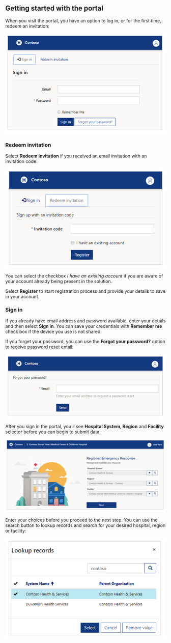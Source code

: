 ## Getting started with the portal

When you visit the portal, you have an option to log in, or for the first time, redeem an invitation:

![Getting started](..\media\portal-user-getting-started.png)

### Redeem invitation

Select **Redeem invitation** if you received an email invitation with an invitation code:

![Redeem invitation](..\media\portal-user-redeem-invitation.png)

You can select the checkbox *I have an existing account* if you are aware of your account already being present in the solution.

Select **Register** to start registration process and provide your details to save in your account.

### Sign in

If you already have email address and password available, enter your details and then select **Sign in**. You can save your credentials with **Remember me** check box if the device you use is not shared.

If you forget your password, you can use the **Forgot your password?** option to receive password reset email:

![Sign in](..\media\portal-user-forgot-password.png)

After you sign in the portal, you’ll see **Hospital System, Region** and **Facility** selector before you can begin to submit data:

![Manage your resources](..\media\portal-user-manage-your-resources.png)

Enter your choices before you proceed to the next step. You can use the search button to lookup records and search for your desired hospital, region or facility:

![Lookup records](..\media\portal-user-lookup-records.png)